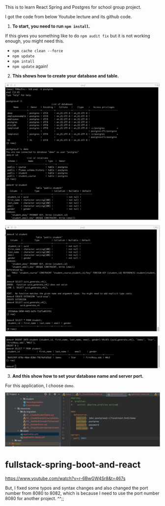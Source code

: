 This is to learn React Spring and Postgres for school group project.


I got the code from below Youtube lecture and its github code.

1. __To start, you need to run `npm install`.__


If this gives you something like to do `npm audit fix` but it is not working enough, you might need this.
  - `npm cache clean --force`
  - `npm update`
  - `npm intall`
  - `npm update` again!
  
  

2.  __This shows how to create your database and table.__


![Prosgres-demo-1](https://github.com/tkim949/prac-spring-react/blob/main/images/postgres-demo-1.png)

![Postgres-demo-2](https://github.com/tkim949/prac-spring-react/blob/main/images/postgres-demo-2.png)

![Postgres-demo-3](https://github.com/tkim949/prac-spring-react/blob/main/images/postgres-demo-3.png)


3.  __And this show how to set your database name and server port.__

For this application, I choose `demo`.

![yml-file](https://github.com/tkim949/prac-spring-react/blob/main/images/application.yml-file-description.png)


# fullstack-spring-boot-and-react

https://www.youtube.com/watch?v=r-6BwGW4Sr8&t=467s


But, I fixed some typos and syntax changes and also changed the port number from 8080 to 8082, which is because I need to use the port number 8080 for another project. ^^;;
